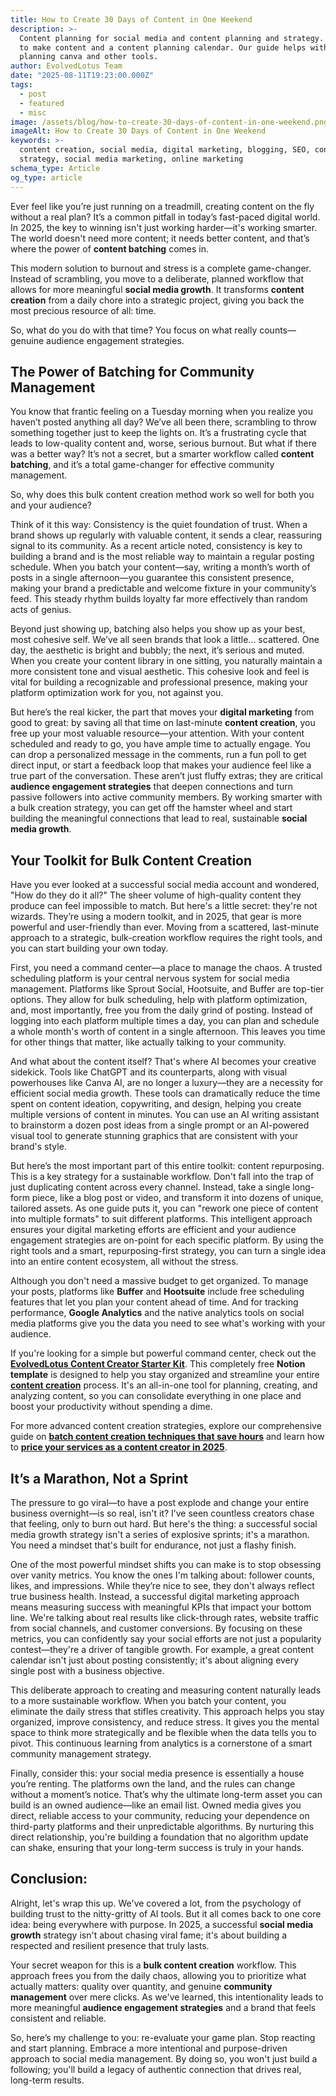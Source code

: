 ```yaml
---
title: How to Create 30 Days of Content in One Weekend
description: >-
  Content planning for social media and content planning and strategy. Learn how
  to make content and a content planning calendar. Our guide helps with content
  planning canva and other tools.
author: EvolvedLotus Team
date: "2025-08-11T19:23:00.000Z"
tags:
  - post
  - featured
  - misc
image: /assets/blog/how-to-create-30-days-of-content-in-one-weekend.png
imageAlt: How to Create 30 Days of Content in One Weekend
keywords: >-
  content creation, social media, digital marketing, blogging, SEO, content
  strategy, social media marketing, online marketing
schema_type: Article
og_type: article
---
```

Ever feel like you’re just running on a treadmill, creating content on the fly without a real plan? It’s a common pitfall in today’s fast-paced digital world. In 2025, the key to winning isn't just working harder—it's working smarter. The world doesn't need more content; it needs better content, and that’s where the power of **content batching** comes in.

This modern solution to burnout and stress is a complete game-changer. Instead of scrambling, you move to a deliberate, planned workflow that allows for more meaningful **social media growth**. It transforms **content creation** from a daily chore into a strategic project, giving you back the most precious resource of all: time.

So, what do you do with that time? You focus on what really counts—genuine audience engagement strategies.





## The Power of Batching for Community Management

You know that frantic feeling on a Tuesday morning when you realize you haven’t posted anything all day? We’ve all been there, scrambling to throw something together just to keep the lights on. It’s a frustrating cycle that leads to low-quality content and, worse, serious burnout. But what if there was a better way? It’s not a secret, but a smarter workflow called **content batching**, and it’s a total game-changer for effective community management.

So, why does this bulk content creation method work so well for both you and your audience?

Think of it this way: Consistency is the quiet foundation of trust. When a brand shows up regularly with valuable content, it sends a clear, reassuring signal to its community. As a recent article noted, consistency is key to building a brand and is the most reliable way to maintain a regular posting schedule. When you batch your content—say, writing a month’s worth of posts in a single afternoon—you guarantee this consistent presence, making your brand a predictable and welcome fixture in your community’s feed. This steady rhythm builds loyalty far more effectively than random acts of genius.

Beyond just showing up, batching also helps you show up as your best, most cohesive self. We’ve all seen brands that look a little... scattered. One day, the aesthetic is bright and bubbly; the next, it’s serious and muted. When you create your content library in one sitting, you naturally maintain a more consistent tone and visual aesthetic. This cohesive look and feel is vital for building a recognizable and professional presence, making your platform optimization work for you, not against you.

But here’s the real kicker, the part that moves your **digital marketing** from good to great: by saving all that time on last-minute **content creation**, you free up your most valuable resource—your attention. With your content scheduled and ready to go, you have ample time to actually engage. You can drop a personalized message in the comments, run a fun poll to get direct input, or start a feedback loop that makes your audience feel like a true part of the conversation. These aren’t just fluffy extras; they are critical **audience engagement strategies** that deepen connections and turn passive followers into active community members. By working smarter with a bulk creation strategy, you can get off the hamster wheel and start building the meaningful connections that lead to real, sustainable **social media growth**.





## Your Toolkit for Bulk Content Creation

Have you ever looked at a successful social media account and wondered, "How do they do it all?" The sheer volume of high-quality content they produce can feel impossible to match. But here's a little secret: they're not wizards. They’re using a modern toolkit, and in 2025, that gear is more powerful and user-friendly than ever. Moving from a scattered, last-minute approach to a strategic, bulk-creation workflow requires the right tools, and you can start building your own today.

First, you need a command center—a place to manage the chaos. A trusted scheduling platform is your central nervous system for social media management. Platforms like Sprout Social, Hootsuite, and Buffer are top-tier options. They allow for bulk scheduling, help with platform optimization, and, most importantly, free you from the daily grind of posting. Instead of logging into each platform multiple times a day, you can plan and schedule a whole month's worth of content in a single afternoon. This leaves you time for other things that matter, like actually talking to your community.

And what about the content itself? That's where AI becomes your creative sidekick. Tools like ChatGPT and its counterparts, along with visual powerhouses like Canva AI, are no longer a luxury—they are a necessity for efficient social media growth. These tools can dramatically reduce the time spent on content ideation, copywriting, and design, helping you create multiple versions of content in minutes. You can use an AI writing assistant to brainstorm a dozen post ideas from a single prompt or an AI-powered visual tool to generate stunning graphics that are consistent with your brand's style.

But here’s the most important part of this entire toolkit: content repurposing. This is a key strategy for a sustainable workflow. Don't fall into the trap of just duplicating content across every channel. Instead, take a single long-form piece, like a blog post or video, and transform it into dozens of unique, tailored assets. As one guide puts it, you can "rework one piece of content into multiple formats" to suit different platforms. This intelligent approach ensures your digital marketing efforts are efficient and your audience engagement strategies are on-point for each specific platform. By using the right tools and a smart, repurposing-first strategy, you can turn a single idea into an entire content ecosystem, all without the stress.

Although you don't need a massive budget to get organized. To manage your posts, platforms like **Buffer** and **Hootsuite** include free scheduling features that let you plan your content ahead of time. And for tracking performance, **Google Analytics** and the native analytics tools on social media platforms give you the data you need to see what's working with your audience.

If you're looking for a simple but powerful command center, check out the **[EvolvedLotus Content Creator Starter Kit](https://blush-plane-421.notion.site/Content-Creator-Starter-Kit-20d8b0f594ae4297a9fc43654f595375)**. This completely free **Notion template** is designed to help you stay organized and streamline your entire **[content creation](/blog/2025-08-29-batch-content-creation-techniques-that-save-hours/)** process. It's an all-in-one tool for planning, creating, and analyzing content, so you can consolidate everything in one place and boost your productivity without spending a dime.

For more advanced content creation strategies, explore our comprehensive guide on **[batch content creation techniques that save hours](/blog/2025-08-29-batch-content-creation-techniques-that-save-hours/)** and learn how to **[price your services as a content creator in 2025](/blog/2025-08-25-how-to-price-your-services-as-a-content-creator-in-2025/)**.






## It’s a Marathon, Not a Sprint

The pressure to go viral—to have a post explode and change your entire business overnight—is so real, isn't it? I’ve seen countless creators chase that feeling, only to burn out hard. But here's the thing: a successful social media growth strategy isn't a series of explosive sprints; it's a marathon. You need a mindset that's built for endurance, not just a flashy finish.

One of the most powerful mindset shifts you can make is to stop obsessing over vanity metrics. You know the ones I'm talking about: follower counts, likes, and impressions. While they’re nice to see, they don't always reflect true business health. Instead, a successful digital marketing approach means measuring success with meaningful KPIs that impact your bottom line. We're talking about real results like click-through rates, website traffic from social channels, and customer conversions. By focusing on these metrics, you can confidently say your social efforts are not just a popularity contest—they're a driver of tangible growth. For example, a great content calendar isn't just about posting consistently; it's about aligning every single post with a business objective.

This deliberate approach to creating and measuring content naturally leads to a more sustainable workflow. When you batch your content, you eliminate the daily stress that stifles creativity. This approach helps you stay organized, improve consistency, and reduce stress. It gives you the mental space to think more strategically and be flexible when the data tells you to pivot. This continuous learning from analytics is a cornerstone of a smart community management strategy.

Finally, consider this: your social media presence is essentially a house you’re renting. The platforms own the land, and the rules can change without a moment’s notice. That’s why the ultimate long-term asset you can build is an owned audience—like an email list. Owned media gives you direct, reliable access to your community, reducing your dependence on third-party platforms and their unpredictable algorithms. By nurturing this direct relationship, you're building a foundation that no algorithm update can shake, ensuring that your long-term success is truly in your hands.





## Conclusion:

Alright, let's wrap this up. We've covered a lot, from the psychology of building trust to the nitty-gritty of AI tools. But it all comes back to one core idea: being everywhere with purpose. In 2025, a successful **social media growth** strategy isn't about chasing viral fame; it's about building a respected and resilient presence that truly lasts.

Your secret weapon for this is a **bulk content creation** workflow. This approach frees you from the daily chaos, allowing you to prioritize what actually matters: quality over quantity, and genuine **community management** over mere clicks. As we've learned, this intentionality leads to more meaningful **audience engagement strategies** and a brand that feels consistent and reliable.

So, here’s my challenge to you: re-evaluate your game plan. Stop reacting and start planning. Embrace a more intentional and purpose-driven approach to social media management. By doing so, you won't just build a following; you'll build a legacy of authentic connection that drives real, long-term results.
